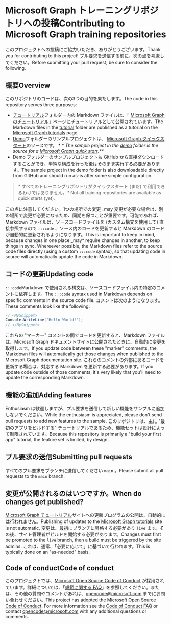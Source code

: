 # <a name="contributing-to-microsoft-graph-training-repositories"></a><span data-ttu-id="353ca-101">Microsoft Graph トレーニングリポジトリへの投稿</span><span class="sxs-lookup"><span data-stu-id="353ca-101">Contributing to Microsoft Graph training repositories</span></span>

<span data-ttu-id="353ca-102">このプロジェクトへの投稿にご協力いただき、ありがとうございます。</span><span class="sxs-lookup"><span data-stu-id="353ca-102">Thank you for contributing to this project!</span></span> <span data-ttu-id="353ca-103">プル要求を送信する前に、次の点を考慮してください。</span><span class="sxs-lookup"><span data-stu-id="353ca-103">Before submitting your pull request, be sure to consider the following.</span></span>

## <a name="overview"></a><span data-ttu-id="353ca-104">概要</span><span class="sxs-lookup"><span data-stu-id="353ca-104">Overview</span></span>

<span data-ttu-id="353ca-105">このリポジトリのコードは、次の3つの目的を果たします。</span><span class="sxs-lookup"><span data-stu-id="353ca-105">The code in this repository serves three purposes:</span></span>

- <span data-ttu-id="353ca-106">[チュートリアル](/tutorial)フォルダー内の Markdown ファイルは、「 [Microsoft Graph のチュートリアル](https://docs.microsoft.com/graph/tutorials)」ページにチュートリアルとして公開されています。</span><span class="sxs-lookup"><span data-stu-id="353ca-106">The Markdown files in the [tutorial](/tutorial) folder are published as a tutorial on the [Microsoft Graph tutorials](https://docs.microsoft.com/graph/tutorials) page.</span></span>
- <span data-ttu-id="353ca-107">[Demo](/demo)フォルダーのサンプルプロジェクトは、 [Microsoft Graph クイックスタート](https://developer.microsoft.com/graph/quick-start)のソースです。 \* *\** _</span><span class="sxs-lookup"><span data-stu-id="353ca-107">The sample project in the [demo](/demo) folder is the source for a [Microsoft Graph quick start](https://developer.microsoft.com/graph/quick-start).\**\**_</span></span>
- <span data-ttu-id="353ca-108">Demo フォルダーのサンプルプロジェクトも GitHub から直接ダウンロードすることができ、単純な構成を行った後はそのまま実行する必要があります。</span><span class="sxs-lookup"><span data-stu-id="353ca-108">The sample project in the demo folder is also downloadable directly from GitHub and should run as-is after some simple configuration.</span></span>

> <span data-ttu-id="353ca-109">_*\**_ すべてのトレーニングリポジトリがクイックスタート (まだ) で利用できるわけではありません。</span><span class="sxs-lookup"><span data-stu-id="353ca-109">_*\**_ Not all training repositories are available as quick starts (yet).</span></span>

<span data-ttu-id="353ca-110">この点に注意してください。1つの場所での変更 _may 変更が必要な場合は、別の場所で変更が必要になるため、同期を保つことが重要です。可能であれば、Markdown ファイルは、ソースコードファイルを (カスタム構文を使用して) 直接参照するので `:::code` 、ソース内のコードを更新すると Markdown のコードが自動的に更新されるようになります。</span><span class="sxs-lookup"><span data-stu-id="353ca-110">This is important to keep in mind, because changes in one place _may\* require changes in another, to keep things in sync. Whereever possible, the Markdown files refer to the source code files directly (using a custom `:::code` syntax), so that updating code in source will automatically update the code in Markdown.</span></span>

## <a name="updating-code"></a><span data-ttu-id="353ca-111">コードの更新</span><span class="sxs-lookup"><span data-stu-id="353ca-111">Updating code</span></span>

<span data-ttu-id="353ca-112">`:::code`Markdown で使用される構文は、ソースコードファイル内の特定のコメントに依存します。</span><span class="sxs-lookup"><span data-stu-id="353ca-112">The `:::code` syntax used in Markdown depends on specific comments in the source code file.</span></span> <span data-ttu-id="353ca-113">コメントは次のようになります。</span><span class="sxs-lookup"><span data-stu-id="353ca-113">These comments look like the following:</span></span>

```csharp
// <MySnippet>
Console.WriteLine("Hello World!");
// </MySnippet>
```

<span data-ttu-id="353ca-114">これらの "マーカー" コメントの間でコードを更新すると、Markdown ファイルは、Microsoft Graph ドキュメントサイトに公開されたときに、自動的に変更を取得します。</span><span class="sxs-lookup"><span data-stu-id="353ca-114">If you update code between these "marker" comments, the Markdown files will automatically get those changes when published to the Microsoft Graph documentation site.</span></span> <span data-ttu-id="353ca-115">これらのコメントの外部にあるコードを更新する場合は、対応する Markdown を更新する必要があります。</span><span class="sxs-lookup"><span data-stu-id="353ca-115">If you update code outside of those comments, it's very likely that you'll need to update the corresponding Markdown.</span></span>

## <a name="adding-features"></a><span data-ttu-id="353ca-116">機能の追加</span><span class="sxs-lookup"><span data-stu-id="353ca-116">Adding features</span></span>

<span data-ttu-id="353ca-117">Enthusiasm は歓迎しますが、プル要求を送信して新しい機能をサンプルに追加しないでください。</span><span class="sxs-lookup"><span data-stu-id="353ca-117">While the enthusiasm is appreciated, please don't send pull requests to add new features to the sample.</span></span> <span data-ttu-id="353ca-118">このリポジトリは、主に "最初のアプリをビルドする" チュートリアルであるため、機能セットは設計によって制限されています。</span><span class="sxs-lookup"><span data-stu-id="353ca-118">Because this repository is primarily a "build your first app" tutorial, the feature set is limited, by design.</span></span>

## <a name="submitting-pull-requests"></a><span data-ttu-id="353ca-119">プル要求の送信</span><span class="sxs-lookup"><span data-stu-id="353ca-119">Submitting pull requests</span></span>

<span data-ttu-id="353ca-120">すべてのプル要求をブランチに送信してください `main` 。</span><span class="sxs-lookup"><span data-stu-id="353ca-120">Please submit all pull requests to the `main` branch.</span></span>

## <a name="when-do-changes-get-published"></a><span data-ttu-id="353ca-121">変更が公開されるのはいつですか。</span><span class="sxs-lookup"><span data-stu-id="353ca-121">When do changes get published?</span></span>

<span data-ttu-id="353ca-122">[Microsoft Graph チュートリアル](https://docs.microsoft.com/graph/tutorials)サイトへの更新プログラムの公開は、自動的には行われません。</span><span class="sxs-lookup"><span data-stu-id="353ca-122">Publishing of updates to the [Microsoft Graph tutorials](https://docs.microsoft.com/graph/tutorials) site is not automatic.</span></span> <span data-ttu-id="353ca-123">変更は、最初にブランチに昇格する必要があり `live` ます。その後、サイト管理者がビルドを開始する必要があります。</span><span class="sxs-lookup"><span data-stu-id="353ca-123">Changes must first be promoted to the `live` branch, then a build must be triggered by the site admins.</span></span> <span data-ttu-id="353ca-124">これは、通常、「必要に応じて」に基づいて行われます。</span><span class="sxs-lookup"><span data-stu-id="353ca-124">This is typically done on an "as-needed" basis.</span></span>

## <a name="code-of-conduct"></a><span data-ttu-id="353ca-125">Code of conduct</span><span class="sxs-lookup"><span data-stu-id="353ca-125">Code of conduct</span></span>

<span data-ttu-id="353ca-p106">このプロジェクトでは、[Microsoft Open Source Code of Conduct](https://opensource.microsoft.com/codeofconduct/) が採用されています。詳細については、「[規範に関する FAQ](https://opensource.microsoft.com/codeofconduct/faq/)」を参照してください。または、その他の質問やコメントがあれば、[opencode@microsoft.com](mailto:opencode@microsoft.com) までにお問い合わせください。</span><span class="sxs-lookup"><span data-stu-id="353ca-p106">This project has adopted the [Microsoft Open Source Code of Conduct](https://opensource.microsoft.com/codeofconduct/). For more information see the [Code of Conduct FAQ](https://opensource.microsoft.com/codeofconduct/faq/) or contact [opencode@microsoft.com](mailto:opencode@microsoft.com) with any additional questions or comments.</span></span>
